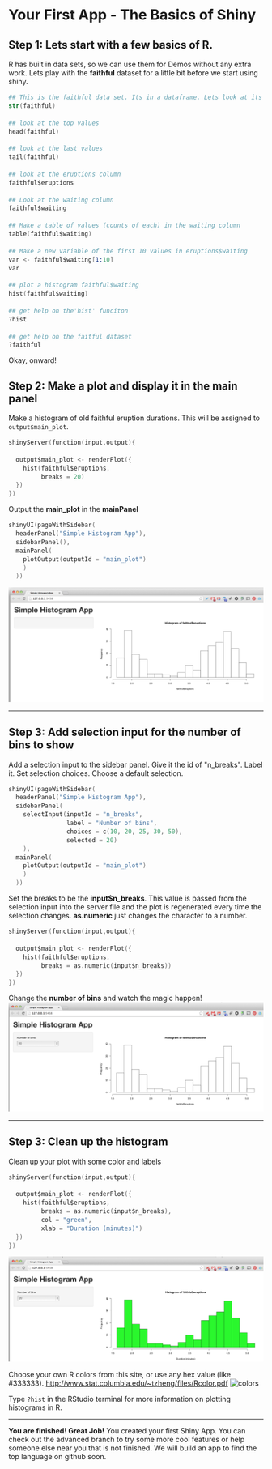 # Your First App - The Basics of Shiny

## Step 1: Lets start with a few basics of R.

R has built in data sets, so we can use them for Demos without any extra work. Lets play with the **faithful** dataset for a little bit before we start using shiny. 

```s
## This is the faithful data set. Its in a dataframe. Lets look at its structure.
str(faithful)

## look at the top values
head(faithful)

## look at the last values
tail(faithful)

## look at the eruptions column
faithful$eruptions

## Look at the waiting column
faithful$waiting

## Make a table of values (counts of each) in the waiting column
table(faithful$waiting)

## Make a new variable of the first 10 values in eruptions$waiting
var <- faithful$waiting[1:10]
var

## plot a histogram faithful$waiting
hist(faithful$waiting)

## get help on the'hist' funciton
?hist

## get help on the faitful dataset
?faithful
```

Okay, onward!

## Step 2: Make a plot and display it in the main panel

Make a histogram of old faithful eruption durations. This will be assigned to `output$main_plot`.
```s
shinyServer(function(input,output){

  output$main_plot <- renderPlot({
    hist(faithful$eruptions,
         breaks = 20)
  })
})
```

Output the **main_plot** in the **mainPanel**
```s
shinyUI(pageWithSidebar(
  headerPanel("Simple Histogram App"),
  sidebarPanel(),
  mainPanel(
    plotOutput(outputId = "main_plot")
    )
  ))
```

![step2](www/step_2.png?raw=true)

----
## Step 3: Add selection input for the number of bins to show

Add a selection input to the sidebar panel. Give it the id of "n_breaks". Label it. Set selection choices. Choose a default selection.
```s
shinyUI(pageWithSidebar(
  headerPanel("Simple Histogram App"),
  sidebarPanel(
    selectInput(inputId = "n_breaks",
                label = "Number of bins",
                choices = c(10, 20, 25, 30, 50),
                selected = 20)
    ),
  mainPanel(
    plotOutput(outputId = "main_plot")
    )
  ))
```

Set the breaks to be the **input$n_breaks**. This value is passed from the selection input into the server file and the plot is regenerated every time the selection changes. **as.numeric** just changes the character to a number.
```s
shinyServer(function(input,output){

  output$main_plot <- renderPlot({
    hist(faithful$eruptions,
         breaks = as.numeric(input$n_breaks))
  })
})
```

Change the **number of bins** and watch the magic happen!
![step3](www/step_3.png?raw=true)

----
## Step 3: Clean up the histogram

Clean up your plot with some color and labels
```s
shinyServer(function(input,output){

  output$main_plot <- renderPlot({
    hist(faithful$eruptions,
         breaks = as.numeric(input$n_breaks),
         col = "green",
         xlab = "Duration (minutes)")
  })
})
```

![step4](www/step_4.png?raw=true)

Choose your own R colors from this site, or use any hex value (like #333333).
http://www.stat.columbia.edu/~tzheng/files/Rcolor.pdf
![colors](www/R_colors.png?raw=true)

Type `?hist` in the RStudio terminal for more information on plotting histograms in R.

----

**You are finished! Great Job!** You created your first Shiny App. You can check out the advanced branch to try some more cool features or help someone else near you that is not finished. We will build an app to find the top language on github soon. 


